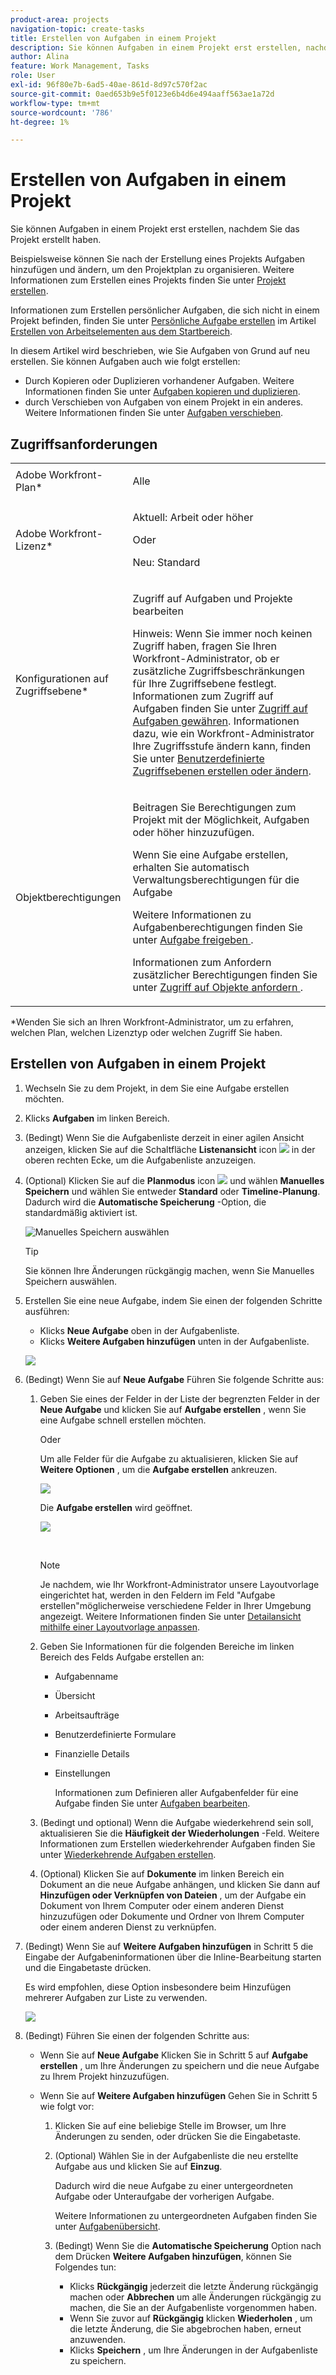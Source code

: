 ```yaml
---
product-area: projects
navigation-topic: create-tasks
title: Erstellen von Aufgaben in einem Projekt
description: Sie können Aufgaben in einem Projekt erst erstellen, nachdem Sie das Projekt erstellt haben.
author: Alina
feature: Work Management, Tasks
role: User
exl-id: 96f80e7b-6ad5-40ae-861d-8d97c570f2ac
source-git-commit: 0aed653b9e5f0123e6b4d6e494aaff563ae1a72d
workflow-type: tm+mt
source-wordcount: '786'
ht-degree: 1%

---
```


# Erstellen von Aufgaben in einem Projekt

<!-- Audited: 1/2024 -->

Sie können Aufgaben in einem Projekt erst erstellen, nachdem Sie das Projekt erstellt haben.

Beispielsweise können Sie nach der Erstellung eines Projekts Aufgaben hinzufügen und ändern, um den Projektplan zu organisieren. Weitere Informationen zum Erstellen eines Projekts finden Sie unter [Projekt erstellen](../../../manage-work/projects/create-projects/create-project.md).

Informationen zum Erstellen persönlicher Aufgaben, die sich nicht in einem Projekt befinden, finden Sie unter [Persönliche Aufgabe erstellen](../../../workfront-basics/using-home/using-the-home-area/create-work-items-in-home.md#create-a-personal-task) im Artikel [Erstellen von Arbeitselementen aus dem Startbereich](../../../workfront-basics/using-home/using-the-home-area/create-work-items-in-home.md).

In diesem Artikel wird beschrieben, wie Sie Aufgaben von Grund auf neu erstellen. Sie können Aufgaben auch wie folgt erstellen:

* Durch Kopieren oder Duplizieren vorhandener Aufgaben. Weitere Informationen finden Sie unter [Aufgaben kopieren und duplizieren](../../../manage-work/tasks/manage-tasks/copy-and-duplicate-tasks.md).
* durch Verschieben von Aufgaben von einem Projekt in ein anderes. Weitere Informationen finden Sie unter [Aufgaben verschieben](../../../manage-work/tasks/manage-tasks/move-tasks.md).

## Zugriffsanforderungen

<table style="table-layout:auto"> 
 <col> 
 <col> 
 <tbody> 
  <tr> 
   <td role="rowheader">Adobe Workfront-Plan*</td> 
   <td> <p>Alle</p> </td> 
  </tr> 
  <tr> 
   <td role="rowheader"> <p role="rowheader">Adobe Workfront-Lizenz*</p> </td> 
   <td><p>Aktuell: Arbeit oder höher</p> 
   Oder
   <p>Neu: Standard</p> </td> 
  </tr> 
  <tr> 
   <td role="rowheader">Konfigurationen auf Zugriffsebene*</td> 
   <td> <p>Zugriff auf Aufgaben und Projekte bearbeiten</p> <p>Hinweis: Wenn Sie immer noch keinen Zugriff haben, fragen Sie Ihren Workfront-Administrator, ob er zusätzliche Zugriffsbeschränkungen für Ihre Zugriffsebene festlegt. Informationen zum Zugriff auf Aufgaben finden Sie unter <a href="../../../administration-and-setup/add-users/configure-and-grant-access/grant-access-tasks.md" class="MCXref xref">Zugriff auf Aufgaben gewähren</a>. Informationen dazu, wie ein Workfront-Administrator Ihre Zugriffsstufe ändern kann, finden Sie unter <a href="../../../administration-and-setup/add-users/configure-and-grant-access/create-modify-access-levels.md" class="MCXref xref">Benutzerdefinierte Zugriffsebenen erstellen oder ändern</a>. </p> </td> 
  </tr> 
  <tr> 
   <td role="rowheader">Objektberechtigungen</td> 
   <td> <p>Beitragen Sie Berechtigungen zum Projekt mit der Möglichkeit, Aufgaben oder höher hinzuzufügen.</p> <p>Wenn Sie eine Aufgabe erstellen, erhalten Sie automatisch Verwaltungsberechtigungen für die Aufgabe</p> <p> Weitere Informationen zu Aufgabenberechtigungen finden Sie unter <a href="../../../workfront-basics/grant-and-request-access-to-objects/share-a-task.md" class="MCXref xref">Aufgabe freigeben </a>. </p> <p>Informationen zum Anfordern zusätzlicher Berechtigungen finden Sie unter <a href="../../../workfront-basics/grant-and-request-access-to-objects/request-access.md" class="MCXref xref">Zugriff auf Objekte anfordern </a>.</p> </td> 
  </tr> 
 </tbody> 
</table>


&#42;Wenden Sie sich an Ihren Workfront-Administrator, um zu erfahren, welchen Plan, welchen Lizenztyp oder welchen Zugriff Sie haben.

## Erstellen von Aufgaben in einem Projekt

1. Wechseln Sie zu dem Projekt, in dem Sie eine Aufgabe erstellen möchten.
1. Klicks **Aufgaben** im linken Bereich.
1. (Bedingt) Wenn Sie die Aufgabenliste derzeit in einer agilen Ansicht anzeigen, klicken Sie auf die Schaltfläche **Listenansicht** icon ![](assets/list-view-in-agile-view-for-tasks.png) in der oberen rechten Ecke, um die Aufgabenliste anzuzeigen.
1. (Optional) Klicken Sie auf die **Planmodus** icon ![](assets/nwe-plan-mode-icon-task-list.png) und wählen **Manuelles Speichern** und wählen Sie entweder **Standard** oder **Timeline-Planung**. Dadurch wird die **Automatische Speicherung** -Option, die standardmäßig aktiviert ist.

   ![Manuelles Speichern auswählen](assets/manual-save-option.png)

   >[!TIP]
   >
   >Sie können Ihre Änderungen rückgängig machen, wenn Sie Manuelles Speichern auswählen.

1. Erstellen Sie eine neue Aufgabe, indem Sie einen der folgenden Schritte ausführen:

   * Klicks **Neue Aufgabe** oben in der Aufgabenliste.
   * Klicks **Weitere Aufgaben hinzufügen** unten in der Aufgabenliste.

   ![](assets/qs-new-task-or-add-task-buttons-in-list-highlighted-350x242.png)

1. (Bedingt) Wenn Sie auf **Neue Aufgabe** Führen Sie folgende Schritte aus:

   1. Geben Sie eines der Felder in der Liste der begrenzten Felder in der **Neue Aufgabe** und klicken Sie auf **Aufgabe erstellen** , wenn Sie eine Aufgabe schnell erstellen möchten.

      Oder

      Um alle Felder für die Aufgabe zu aktualisieren, klicken Sie auf **Weitere Optionen** , um die **Aufgabe erstellen** ankreuzen.

      ![](assets/nwe-create-task-small-screen-350x272.png)

      Die **Aufgabe erstellen** wird geöffnet.

      ![](assets/create-task-larger-box-nwe-350x244.png)

       

      >[!NOTE]
      >
      >Je nachdem, wie Ihr Workfront-Administrator unsere Layoutvorlage eingerichtet hat, werden in den Feldern im Feld &quot;Aufgabe erstellen&quot;möglicherweise verschiedene Felder in Ihrer Umgebung angezeigt. Weitere Informationen finden Sie unter [Detailansicht mithilfe einer Layoutvorlage anpassen](../../../administration-and-setup/customize-workfront/use-layout-templates/customize-details-view-layout-template.md).

   1. Geben Sie Informationen für die folgenden Bereiche im linken Bereich des Felds Aufgabe erstellen an:

      * Aufgabenname
      * Übersicht
      * Arbeitsaufträge
      * Benutzerdefinierte Formulare
      * Finanzielle Details
      * Einstellungen

        Informationen zum Definieren aller Aufgabenfelder für eine Aufgabe finden Sie unter [Aufgaben bearbeiten](../../../manage-work/tasks/manage-tasks/edit-tasks.md).

   1. (Bedingt und optional) Wenn die Aufgabe wiederkehrend sein soll, aktualisieren Sie die **Häufigkeit der Wiederholungen** -Feld. Weitere Informationen zum Erstellen wiederkehrender Aufgaben finden Sie unter [Wiederkehrende Aufgaben erstellen](../../../manage-work/tasks/create-tasks/create-recurring-tasks.md).
   1. (Optional) Klicken Sie auf **Dokumente** im linken Bereich ein Dokument an die neue Aufgabe anhängen, und klicken Sie dann auf **Hinzufügen oder Verknüpfen von Dateien** , um der Aufgabe ein Dokument von Ihrem Computer oder einem anderen Dienst hinzuzufügen oder Dokumente und Ordner von Ihrem Computer oder einem anderen Dienst zu verknüpfen.

1. (Bedingt) Wenn Sie auf **Weitere Aufgaben hinzufügen** in Schritt 5 die Eingabe der Aufgabeninformationen über die Inline-Bearbeitung starten und die Eingabetaste drücken.

   <!--
   <p data-mc-conditions="QuicksilverOrClassic.Draft mode">(NOTE: ensure this stays accurate)</p>
   -->

   Es wird empfohlen, diese Option insbesondere beim Hinzufügen mehrerer Aufgaben zur Liste zu verwenden.

   ![](assets/ctp4-350x26.png)

1. (Bedingt) Führen Sie einen der folgenden Schritte aus:

   * Wenn Sie auf **Neue Aufgabe** Klicken Sie in Schritt 5 auf **Aufgabe erstellen** , um Ihre Änderungen zu speichern und die neue Aufgabe zu Ihrem Projekt hinzuzufügen.

     <!--   
     <p data-mc-conditions="QuicksilverOrClassic.Draft mode">(NOTE: is this step still right?)</p>   
     -->

   * Wenn Sie auf **Weitere Aufgaben hinzufügen** Gehen Sie in Schritt 5 wie folgt vor:

     <!--   
     <p data-mc-conditions="QuicksilverOrClassic.Draft mode">(NOTE: is this step still right?) </p>   
     -->

      1. Klicken Sie auf eine beliebige Stelle im Browser, um Ihre Änderungen zu senden, oder drücken Sie die Eingabetaste.
      1. (Optional) Wählen Sie in der Aufgabenliste die neu erstellte Aufgabe aus und klicken Sie auf **Einzug**.

         Dadurch wird die neue Aufgabe zu einer untergeordneten Aufgabe oder Unteraufgabe der vorherigen Aufgabe.

         Weitere Informationen zu untergeordneten Aufgaben finden Sie unter [Aufgabenübersicht](../../../manage-work/tasks/task-information/tasks-overview.md).

      1. (Bedingt) Wenn Sie die **Automatische Speicherung** Option nach dem Drücken **Weitere Aufgaben hinzufügen**, können Sie Folgendes tun:

         * Klicks **Rückgängig** jederzeit die letzte Änderung rückgängig machen oder **Abbrechen** um alle Änderungen rückgängig zu machen, die Sie an der Aufgabenliste vorgenommen haben.
         * Wenn Sie zuvor auf **Rückgängig** klicken **Wiederholen** , um die letzte Änderung, die Sie abgebrochen haben, erneut anzuwenden.
         * Klicks **Speichern** , um Ihre Änderungen in der Aufgabenliste zu speichern.
